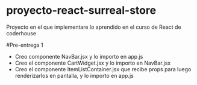 # proyecto-react-surreal-store
Proyecto en el que implementare lo aprendido en el curso de React de coderhouse

#Pre-entrega 1
- Creo componente NavBar.jsx y lo importo en app.js
- Creo el componente CartWidget.jsx y lo importo en NavBar.jsx
- Creo el componente ItemListContainer.jsx que recibe props para luego renderizarlos en pantalla, y lo importo en app.js
